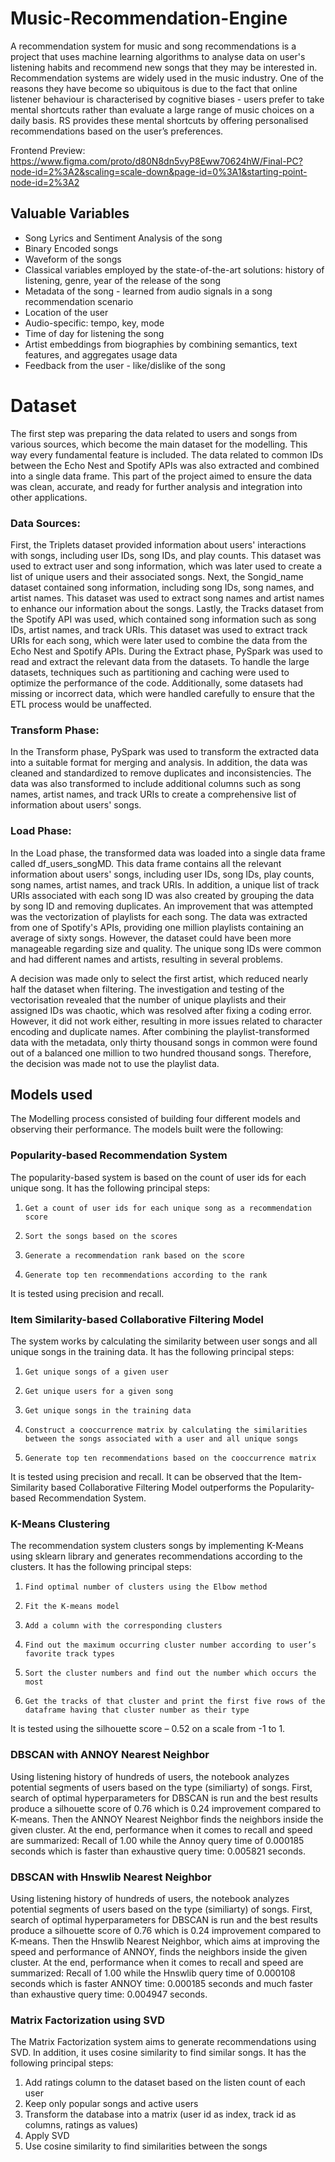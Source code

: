 # Music-Recommendation-Engine

A recommendation system for music and song recommendations is a project that uses machine learning algorithms to analyse data on user's listening habits and recommend new songs that they may be interested in. 
Recommendation systems are widely used in the music industry. One of the reasons they have become so ubiquitous is due to the fact that online listener behaviour is characterised by cognitive biases - users prefer to take mental shortcuts rather than evaluate a large range of music choices on a daily basis. RS provides these mental shortcuts by offering personalised recommendations based on the user’s preferences.

Frontend Preview: https://www.figma.com/proto/d80N8dn5vyP8Eww70624hW/Final-PC?node-id=2%3A2&scaling=scale-down&page-id=0%3A1&starting-point-node-id=2%3A2

## Valuable Variables

- Song Lyrics and Sentiment Analysis of the song
- Binary Encoded songs
- Waveform of the songs
- Classical variables employed by the state-of-the-art solutions: history of listening, genre, year of the release of the song 
- Metadata of the song - learned from audio signals in a song recommendation scenario
- Location of the user
- Audio-specific:  tempo, key, mode
- Time of day for listening the song
- Artist embeddings from biographies by combining semantics, text features, and aggregates usage data
- Feedback from the user - like/dislike of the song


# Dataset 

The first step was preparing the data related to users and songs from various sources, which become the main dataset for the modelling. This way every fundamental feature is included. The data related to common IDs between the Echo Nest and Spotify APIs was also extracted and combined into a single data frame. This part of the project aimed to ensure the data was clean, accurate, and ready for further analysis and integration into other applications.

### Data Sources: 
First, the Triplets dataset provided information about users' interactions with songs, including user IDs, song IDs, and play counts. This dataset was used to extract user and song information, which was later used to create a list of unique users and their associated songs. Next, the Songid_name dataset contained song information, including song IDs, song names, and artist names. This dataset was used to extract song names and artist names to enhance our information about the songs. Lastly, the Tracks dataset from the Spotify API was used, which contained song information such as song IDs, artist names, and track URIs. This dataset was used to extract track URIs for each song, which were later used to combine the data from the Echo Nest and Spotify APIs.
During the Extract phase, PySpark was used to read and extract the relevant data from the datasets. To handle the large datasets, techniques such as partitioning and caching were used to optimize the performance of the code. Additionally, some datasets had missing or incorrect data, which were handled carefully to ensure that the ETL process would be unaffected.

### Transform Phase:
In the Transform phase, PySpark was used to transform the extracted data into a suitable format for merging and analysis. In addition, the data was cleaned and standardized to remove duplicates and inconsistencies. The data was also transformed to include additional columns such as song names, artist names, and track URIs to create a comprehensive list of information about users' songs.

### Load Phase:
In the Load phase, the transformed data was loaded into a single data frame called df_users_songMD. This data frame contains all the relevant information about users' songs, including user IDs, song IDs, play counts, song names, artist names, and track URIs. In addition, a unique list of track URIs associated with each song ID was also created by grouping the data by song ID and removing duplicates.
An improvement that was attempted was the vectorization of playlists for each song. The data was extracted from one of Spotify's APIs, providing one million playlists containing an average of sixty songs. However, the dataset could have been more manageable regarding size and quality. The unique song IDs were common and had different names and artists, resulting in several problems. 

A decision was made only to select the first artist, which reduced nearly half the dataset when filtering. The investigation and testing of the vectorisation revealed that the number of unique playlists and their assigned IDs was chaotic, which was resolved after fixing a coding error. However, it did not work either, resulting in more issues related to character encoding and duplicate names. After combining the playlist-transformed data with the metadata, only thirty thousand songs in common were found out of a balanced one million to two hundred thousand songs. Therefore, the decision was made not to use the playlist data.
 
 ## Models used
  
  The Modelling process consisted of building four different models and observing their performance. 
The models built were the following:
 
### Popularity-based Recommendation System
The popularity-based system is based on the count of user ids for each unique song. It has the following principal steps:
1)     Get a count of user ids for each unique song as a recommendation score
2)     Sort the songs based on the scores 
3)     Generate a recommendation rank based on the score
4)     Generate top ten recommendations according to the rank
 
It is tested using precision and recall. 

 
### Item Similarity-based Collaborative Filtering Model
The system works by calculating the similarity between user songs and all unique songs in the training data. It has the following principal steps:
1)     Get unique songs of a given user
2)     Get unique users for a given song
3)     Get unique songs in the training data
4)     Construct a cooccurrence matrix by calculating the similarities between the songs associated with a user and all unique songs
5)     Generate top ten recommendations based on the cooccurrence matrix
 
It is tested using precision and recall.
It can be observed that the Item-Similarity based Collaborative Filtering Model outperforms the Popularity-based Recommendation System.

 
### K-Means Clustering
The recommendation system clusters songs by implementing K-Means using sklearn library and generates recommendations according to the clusters. It has the following principal steps:
1)     Find optimal number of clusters using the Elbow method
2)     Fit the K-means model
3)     Add a column with the corresponding clusters
4)     Find out the maximum occurring cluster number according to user’s favorite track types
5)     Sort the cluster numbers and find out the number which occurs the most
6)     Get the tracks of that cluster and print the first five rows of the dataframe having that cluster number as their type
 
It is tested using the silhouette score – 0.52 on a scale from -1 to 1.

### DBSCAN with ANNOY Nearest Neighbor
Using listening history of hundreds of users, the notebook analyzes potential segments of users based on the type (similiarty) of songs. First, search of optimal hyperparameters for DBSCAN is run and the best results produce a silhouette score of 0.76 which is 0.24 improvement compared to K-means. Then the ANNOY Nearest Neighbor finds the neighbors inside the given cluster. At the end, performance when it comes to recall and speed are summarized: Recall of 1.00 while the Annoy query time of 0.000185 seconds which is faster than exhaustive query time: 0.005821 seconds.

### DBSCAN with Hnswlib Nearest Neighbor
Using listening history of hundreds of users, the notebook analyzes potential segments of users based on the type (similiarty) of songs. First, search of optimal hyperparameters for DBSCAN is run and the best results produce a silhouette score of 0.76 which is 0.24 improvement compared to K-means. Then the Hnswlib Nearest Neighbor, which aims at improving the speed and performance of ANNOY, finds the neighbors inside the given cluster. At the end, performance when it comes to recall and speed are summarized: Recall of 1.00 while the Hnswlib query time of 0.000108 seconds which is faster ANNOY time: 0.000185 seconds and much faster than exhaustive query time: 0.004947 seconds.
 
### Matrix Factorization using SVD
The Matrix Factorization system aims to generate recommendations using SVD. In addition, it uses cosine similarity to find similar songs. It has the following principal steps:
1)    Add ratings column to the dataset based on the listen count of each user
2)    Keep only popular songs and active users
3)    Transform the database into a matrix (user id as index, track id as columns, ratings as values)
4)    Apply SVD
5)    Use cosine similarity to find similarities between the songs

